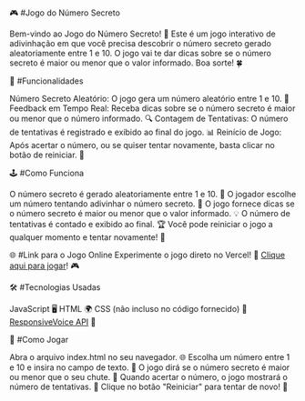 🎮 #Jogo do Número Secreto

Bem-vindo ao Jogo do Número Secreto! 🎉 Este é um jogo interativo de adivinhação em que você precisa descobrir o número secreto gerado aleatoriamente entre 1 e 10. O jogo vai te dar dicas sobre se o número secreto é maior ou menor que o valor informado. Boa sorte! 🍀


🚀 #Funcionalidades

Número Secreto Aleatório: O jogo gera um número aleatório entre 1 e 10. 🎲
Feedback em Tempo Real: Receba dicas sobre se o número secreto é maior ou menor que o número informado. 🔍
Contagem de Tentativas: O número de tentativas é registrado e exibido ao final do jogo. 📊
Reinício de Jogo: Após acertar o número, ou se quiser tentar novamente, basta clicar no botão de reiniciar. 🔄


🕹️ #Como Funciona

O número secreto é gerado aleatoriamente entre 1 e 10. 🎯
O jogador escolhe um número tentando adivinhar o número secreto. 🤔
O jogo fornece dicas se o número secreto é maior ou menor que o valor informado. 💡
O número de tentativas é contado e exibido ao final. 🏆
Você pode reiniciar o jogo a qualquer momento e tentar novamente! 🔄


🌐 #Link para o Jogo Online
Experimente o jogo direto no Vercel! 🚀 [Clique aqui para jogar](https://numero-secreto-psi-sand.vercel.app/)! 🎮


🛠️ #Tecnologias Usadas

JavaScript 🖥️
HTML 🌍
CSS (não incluso no código fornecido) 🎨
[ResponsiveVoice API](https://responsivevoice.org) 🎤


🏁 #Como Jogar

Abra o arquivo index.html no seu navegador. 🌐
Escolha um número entre 1 e 10 e insira no campo de texto. 💭
O jogo dirá se o número secreto é maior ou menor que o seu chute. 📏
Quando acertar o número, o jogo mostrará o número de tentativas. 🎉
Clique no botão "Reiniciar" para tentar de novo! 🔄
